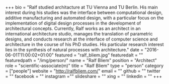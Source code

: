 +++
bio = "Ralf studied architacture at TU Vienna and TU Berlin. His main interest during his studies was the interface between computational design, additive manufacturing and automated design, with a particular focus on the implementation of digital design processes in the development of architectural concepts. Currently, Ralf works as an architect in an international architecture studio, manages the translation of parametric designs, and conducts research at the interface of computer science and architecture in the course of his PhD studies. His particular research interest lies in the synthesis of natural processes with architecture."
date = "2016-06-01T11:00:02+01:00"
featured = "ralf_bliem.jpg"
featuredalt = ""
featuredpath = "/img/person/"
name = "Ralf Bliem"
position = "Architect"
role = "scientific-associate(m)"
title = "Ralf Bliem"
type = "person"
category = ["people"]
website = "http://ralfbliem.com/"
email = ""
github = ""
twitter = ""
facebook = ""
instagram =""
slideshare = ""
xing = ""
linkedin = ""
+++
